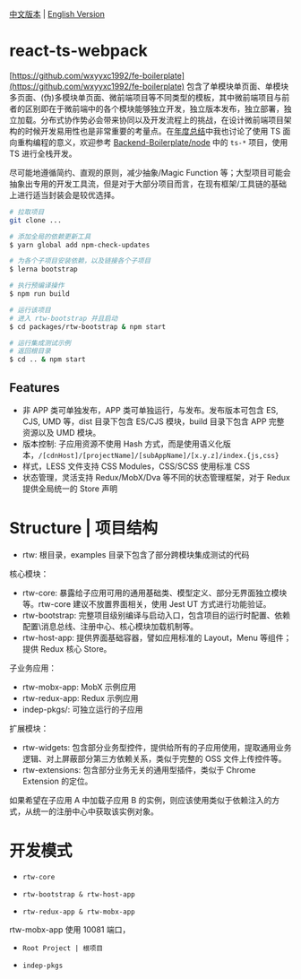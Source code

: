 [中文版本](./) | [English Version](./README-en.md)

# react-ts-webpack

[https://github.com/wxyyxc1992/fe-boilerplate](https://github.com/wxyyxc1992/fe-boilerplate) 包含了单模块单页面、单模块多页面、(伪)多模块单页面、微前端项目等不同类型的模板，其中微前端项目与前者的区别即在于微前端中的各个模块能够独立开发，独立版本发布，独立部署，独立加载。分布式协作势必会带来协同以及开发流程上的挑战，在设计微前端项目架构的时候开发易用性也是非常重要的考量点。在[年度总结]()中我也讨论了使用 TS 面向重构编程的意义，欢迎参考 [Backend-Boilerplate/node]() 中的 `ts-*` 项目，使用 TS 进行全栈开发。

尽可能地遵循简约、直观的原则，减少抽象/Magic Function 等；大型项目可能会抽象出专用的开发工具流，但是对于大部分项目而言，在现有框架/工具链的基础上进行适当封装会是较优选择。

```sh
# 拉取项目
git clone ...

# 添加全局的依赖更新工具
$ yarn global add npm-check-updates

# 为各个子项目安装依赖，以及链接各个子项目
$ lerna bootstrap

# 执行预编译操作
$ npm run build

# 运行该项目
# 进入 rtw-bootstrap 并且启动
$ cd packages/rtw-bootstrap & npm start

# 运行集成测试示例
# 返回根目录
$ cd .. & npm start
```

## Features

- 非 APP 类可单独发布，APP 类可单独运行，与发布。发布版本可包含 ES, CJS, UMD 等，dist 目录下包含 ES/CJS 模块，build 目录下包含 APP 完整资源以及 UMD 模块。
- 版本控制: 子应用资源不使用 Hash 方式，而是使用语义化版本，`/[cdnHost]/[projectName]/[subAppName]/[x.y.z]/index.{js,css}`
- 样式，LESS 文件支持 CSS Modules，CSS/SCSS 使用标准 CSS
- 状态管理，灵活支持 Redux/MobX/Dva 等不同的状态管理框架，对于 Redux 提供全局统一的 Store 声明

# Structure | 项目结构

- rtw: 根目录，examples 目录下包含了部分跨模块集成测试的代码

核心模块：

- rtw-core: 暴露给子应用可用的通用基础类、模型定义、部分无界面独立模块等。rtw-core 建议不放置界面相关，使用 Jest UT 方式进行功能验证。
- rtw-bootstrap: 完整项目级别编译与启动入口，包含项目的运行时配置、依赖配置\消息总线、注册中心、核心模块加载机制等。
- rtw-host-app: 提供界面基础容器，譬如应用标准的 Layout，Menu 等组件；提供 Redux 核心 Store。

子业务应用：

- rtw-mobx-app: MobX 示例应用
- rtw-redux-app: Redux 示例应用
- indep-pkgs/: 可独立运行的子应用

扩展模块：

- rtw-widgets: 包含部分业务型控件，提供给所有的子应用使用，提取通用业务逻辑、对上屏蔽部分第三方依赖关系，类似于完整的 OSS 文件上传控件等。
- rtw-extensions: 包含部分业务无关的通用型插件，类似于 Chrome Extension 的定位。

如果希望在子应用 A 中加载子应用 B 的实例，则应该使用类似于依赖注入的方式，从统一的注册中心中获取该实例对象。

# 开发模式

- `rtw-core`

- `rtw-bootstrap & rtw-host-app`

- `rtw-redux-app & rtw-mobx-app`

rtw-mobx-app 使用 10081 端口，

- `Root Project | 根项目`

- `indep-pkgs`
